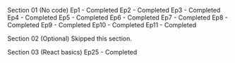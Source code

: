 Section 01 (No code)
  Ep1 - Completed
  Ep2 - Completed
  Ep3 - Completed
  Ep4 - Completed
  Ep5 - Completed
  Ep6 - Completed
  Ep7 - Completed
  Ep8 - Completed
  Ep9 - Completed
  Ep10 - Completed
  Ep11 - Completed
  
Section 02 (Optional)
  Skipped this section.
  
Section 03 (React basics)
  Ep25 - Completed
